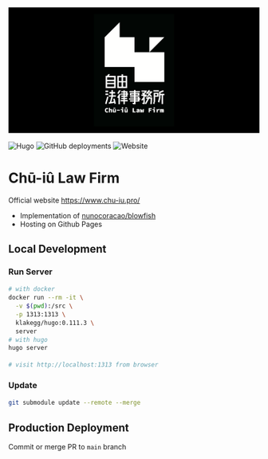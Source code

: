 ![logo](https://raw.githubusercontent.com/iunn-sh/blowfish/main/content/feature-logo-card.png)

![Hugo](https://img.shields.io/badge/Hugo-0.116.1-FF4088?style=for-the-badge&logo=hugo&logoColor=white) ![GitHub deployments](https://img.shields.io/github/deployments/iunn-sh/blowfish/github-pages?logo=github&style=for-the-badge) ![Website](https://img.shields.io/website?logo=googledomains&logoColor=white&style=for-the-badge&url=https%3A%2F%2Fwww.chu-iu.pro)

# Chū-iû Law Firm

Official website https://www.chu-iu.pro/

* Implementation of [nunocoracao/blowfish](https://github.com/nunocoracao/blowfish)
* Hosting on Github Pages

## Local Development

### Run Server

```bash
# with docker
docker run --rm -it \
  -v $(pwd):/src \
  -p 1313:1313 \
  klakegg/hugo:0.111.3 \
  server
# with hugo 
hugo server

# visit http://localhost:1313 from browser
```

### Update

```bash
git submodule update --remote --merge
```

## Production Deployment

Commit or merge PR to `main` branch
